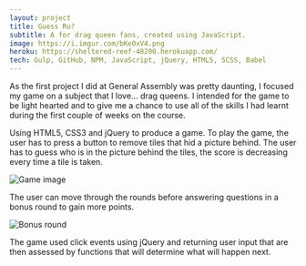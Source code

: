 ```yaml
---
layout: project
title: Guess Ru?
subtitle: A for drag queen fans, created using JavaScript.
image: https://i.imgur.com/bKe0xV4.png
heroku: https://sheltered-reef-48200.herokuapp.com/
tech: Gulp, GitHub, NPM, JavaScript, jQuery, HTML5, SCSS, Babel
---
```



As the first project I did at General Assembly was pretty daunting, I focused my game on a subject that I love... drag queens. I intended for the game to be light hearted and to give me a chance to use all of the skills I had learnt during the first couple of weeks on the course.

Using HTML5, CSS3 and jQuery to produce a game. To play the game, the user has to press a button to remove tiles that hid a picture behind. The user has to guess who is in the picture behind the tiles, the score is decreasing every time a tile is taken.

![Game image](http://i.imgur.com/MlSNECT.png "Main game")

The user can move through the rounds before answering questions in a bonus round to gain more points.

![Bonus round](http://i.imgur.com/gPOUqab.png "Bonus round")

The game used click events using jQuery and returning user input that are then assessed by functions that will determine what will happen next.
